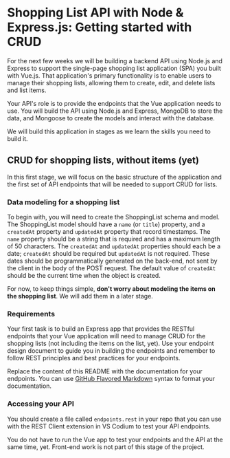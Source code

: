 # Shopping List API with Node & Express.js: Getting started with CRUD

For the next few weeks we will be building a backend API using Node.js and Express to support the single-page shopping list application (SPA) you built with Vue.js. That application's primary functionality is to enable users to manage their shopping lists, allowing them to create, edit, and delete lists and list items.

Your API's role is to provide the endpoints that the Vue application needs to use. You will build the API using Node.js and Express, MongoDB to store the data, and Mongoose to create the models and interact with the database.

We will build this application in stages as we learn the skills you need to build it.

## CRUD for shopping lists, without items (yet)

In this first stage, we will focus on the basic structure of the application and the first set of API endpoints that will be needed to support CRUD for lists.

### Data modeling for a shopping list

To begin with, you will need to create the ShoppingList schema and model. The ShoppingList model should have a `name` (or `title`) property, and a `createdAt` property and `updatedAt` property that record timestamps. The `name` property should be a string that is required and has a maximum length of 50 characters. The `createdAt` and `updatedAt` properties should each be a date; `createdAt` should be required but `updatedAt` is not required. These dates should be programmatically generated on the back-end, not sent by the client in the body of the POST request. The default value of `createdAt` should be the current time when the object is created.

For now, to keep things simple, **don't worry about modeling the items on the shopping list**. We will add them in a later stage.

### Requirements

Your first task is to build an Express app that provides the RESTful endpoints that your Vue application will need to manage CRUD for the shopping lists (not including the items on the list, yet). Use your endpoint design document to guide you in building the endpoints and remember to follow REST principles and best practices for your endpoints.

Replace the content of this README with the documentation for your endpoints. You can use [GitHub Flavored Markdown](https://guides.github.com/features/mastering-markdown/) syntax to format your documentation.

### Accessing your API

You should create a file called `endpoints.rest` in your repo that you can use with the REST Client extension in VS Codium to test your API endpoints.

You do not have to run the Vue app to test your endpoints and the API at the same time, yet. Front-end work is not part of this stage of the project.
